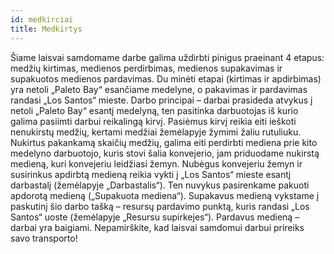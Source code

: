 ```yaml
---
id: medkirciai
title: Medkirtys
---
```


Šiame laisvai samdomame darbe galima uždirbti pinigus praeinant 4 etapus: medžių kirtimas, medienos perdirbimas, medienos supakavimas ir supakuotos medienos pardavimas. Du minėti etapai (kirtimas ir apdirbimas) yra netoli „Paleto Bay“ esančiame medelyne, o pakavimas ir pardavimas randasi „Los Santos“ mieste. Darbo principai – darbai prasideda atvykus į netoli „Paleto Bay“ esantį medelyną, ten pasitinka darbuotojas iš kurio galima pasiimti darbui reikalingą kirvį. Pasiėmus kirvį reikia eiti ieškoti nenukirstų medžių, kertami medžiai žemėlapyje žymimi žaliu rutuliuku. Nukirtus pakankamą skaičių medžių, galima eiti perdirbti mediena prie kito medelyno darbuotojo, kuris stovi šalia konvejerio, jam priduodame nukirstą medieną, kuri konvejeriu leidžiasi žemyn. Nubėgus konvejeriu žemyn ir susirinkus apdirbtą medieną reikia vykti į „Los Santos“ mieste esantį darbastalį (žemėlapyje „Darbastalis“). Ten nuvykus pasirenkame pakuoti apdorotą medieną („Supakuota mediena“). Supakavus medieną vykstame į paskutinį šio darbo tašką – resursų pardavimo punktą, kuris randasi „Los Santos“ uoste (žemėlapyje „Resursu supirkejes“). Pardavus medieną – darbai yra baigiami. Nepamirškite, kad laisvai samdomui darbui prireiks savo transporto!
